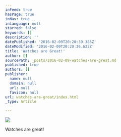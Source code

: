 ```yaml
---
inFeed: true
hasPage: true
inNav: true
inLanguage: null
starred: false
keywords: []
description: ''
datePublished: '2016-02-09T20:20:39.385Z'
dateModified: '2016-02-09T20:20:36.622Z'
title: 'Watches are Great!'
author: []
sourcePath: _posts/2016-02-09-watches-are-great.md
published: true
authors: []
publisher:
  name: null
  domain: null
  url: null
  favicon: null
url: watches-are-great/index.html
_type: Article

---
```

![](https://the-grid-user-content.s3-us-west-2.amazonaws.com/b277bf1c-99c4-484c-9dc4-6d5cfbfcf8c6.png)

Watches are great!